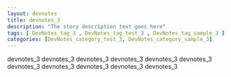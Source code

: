 ```yaml
---
layout: devnotes
title: devnotes_3 
description: "The story description text goes here"
tags: [ DevNotes_tag_3 , DevNotes_tag_test_3 , DevNotes_tag_sample_3 ]
categories: [DevNotes_category_test_3, DevNotes_category_sample_3]
---
```


devnotes_3 devnotes_3 devnotes_3 devnotes_3 devnotes_3 devnotes_3 devnotes_3 devnotes_3 devnotes_3 devnotes_3 devnotes_3 